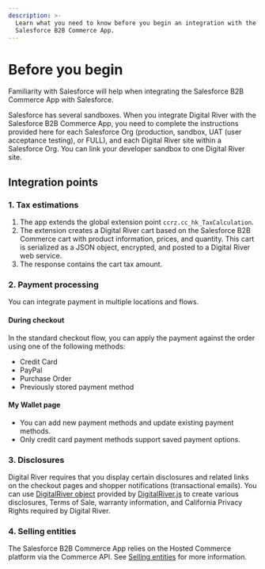 ```yaml
---
description: >-
  Learn what you need to know before you begin an integration with the
  Salesforce B2B Commerce App.
---
```


# Before you begin

Familiarity with Salesforce will help when integrating the Salesforce B2B Commerce App with Salesforce.

Salesforce has several sandboxes. When you integrate Digital River with the Salesforce B2B Commerce App, you need to complete the instructions provided here for each Salesforce Org (production, sandbox, UAT (user acceptance testing), or FULL), and each Digital River site within a Salesforce Org. You can link your developer sandbox to one Digital River site.

## Integration points

### 1. Tax estimations

1. The app extends the global extension point `ccrz.cc_hk_TaxCalculation`.
2. The extension creates a Digital River cart based on the Salesforce B2B Commerce cart with product information, prices, and quantity. This cart is serialized as a JSON object, encrypted, and posted to a Digital River web service.
3. The response contains the cart tax amount.

### 2. Payment processing

You can integrate payment in multiple locations and flows.

#### **During checkout**

In the standard checkout flow, you can apply the payment against the order using one of the following methods:

* Credit Card
* PayPal
* Purchase Order
* Previously stored payment method

#### **My Wallet page**

* You can add new payment methods and update existing payment methods.
* Only credit card payment methods support saved payment options.

### 3. Disclosures

Digital River requires that you display certain disclosures and related links on the checkout pages and shopper notifications (transactional emails). You can use [DigitalRiver object](https://docs.digitalriver.com/digital-river-api/payments/payment-integrations-1/digitalriver.js/reference/digitalriver-object) provided by [DigitalRiver.js](https://docs.digitalriver.com/digital-river-api/payments/payment-integrations-1/digitalriver.js) to create various disclosures, Terms of Sale, warranty information, and California Privacy Rights required by Digital River.

### 4. Selling entities <a href="#4-selling-entities" id="4-selling-entities"></a>

The Salesforce B2B Commerce App relies on the Hosted Commerce platform via the Commerce API. See [Selling entities](https://docs.digitalriver.com/digital-river-api/integration-options/checkouts/creating-checkouts/selling-entities) for more information.
